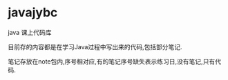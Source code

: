 # javajybc
java 课上代码库

目前存的内容都是在学习Java过程中写出来的代码,包括部分笔记.

笔记存放在note包内,序号相对应,有的笔记序号缺失表示练习日,没有笔记,只有代码.

